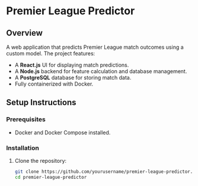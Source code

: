 # Premier League Predictor

## Overview
A web application that predicts Premier League match outcomes using a custom model. The project features:
- A **React.js** UI for displaying match predictions.
- A **Node.js** backend for feature calculation and database management.
- A **PostgreSQL** database for storing match data.
- Fully containerized with Docker.

## Setup Instructions

### Prerequisites
- Docker and Docker Compose installed.

### Installation
1. Clone the repository:
   ```bash
   git clone https://github.com/yourusername/premier-league-predictor.git
   cd premier-league-predictor